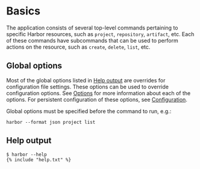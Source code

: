 # Basics

The application consists of several top-level commands pertaining to specific Harbor resources, such as `project`, `repository`, `artifact`, etc. Each of these commands have subcommands that can be used to perform actions on the resource, such as `create`, `delete`, `list`, etc.


## Global options

Most of the global options listed in [Help output](#help-output) are overrides for configuration file settings. These options can be used to override configuration options. See [Options](./options.md) for more information about each of the options. For persistent configuration of these options, see [Configuration](../configuration/config-file).

Global options must be specified before the command to run, e.g.:

```
harbor --format json project list
```

## Help output

```
$ harbor --help
{% include "help.txt" %}
```
